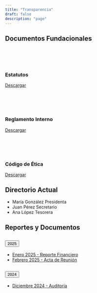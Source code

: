 ```yaml
---
title: "Transparencia"
draft: false
description: "page"
---
```


<!-- SECTION 1: Foundational Documents (Full Width) -->
<div class="container-fluid py-5 px-4 bg-light">
  <h2 class="text-center mb-5">Documentos Fundacionales</h2>
  <div class="row justify-content-center text-center">
    <div class="col-lg-4">
      <svg xmlns='http://www.w3.org/2000/svg' class='feather text-violet feather-big' width="4em" height="4em">
        <use href="{{ `images/feather/feather-sprite.svg#file-text` | relURL }}"/>
      </svg>
      <h3 class="h3 mt-3">Estatutos</h3>
      <p><a href="/docs/estatutos.pdf" class="btn btn-outline-primary btn-sm">Descargar</a></p>
    </div>
    <div class="col-lg-4">
      <svg xmlns='http://www.w3.org/2000/svg' class='feather text-violet feather-big' width="4em" height="4em">
        <use href="{{ `images/feather/feather-sprite.svg#award` | relURL }}"/>
      </svg>
      <h3 class="h3 mt-3">Reglamento Interno</h3>
      <p><a href="/docs/reglamento.pdf" class="btn btn-outline-primary btn-sm">Descargar</a></p>
    </div>
    <div class="col-lg-4">
      <svg xmlns='http://www.w3.org/2000/svg' class='feather text-violet feather-big' width="4em" height="4em">
        <use href="{{ `images/feather/feather-sprite.svg#users` | relURL }}"/>
      </svg>
      <h3 class="h3 mt-3">Código de Ética</h3>
      <p><a href="/docs/codigo_etica.pdf" class="btn btn-outline-primary btn-sm">Descargar</a></p>
    </div>
  </div>
</div>

<!-- SECTION 2: Directory Members (Full Width) -->
<div class="container-fluid py-5 px-4">
  <h2 class="text-center mb-5">Directorio Actual</h2>
  <div class="row justify-content-center">
    <div class="col-lg-8">
      <ul class="list-group">
        <li class="list-group-item d-flex justify-content-between align-items-center">
          María González <span class="badge bg-primary rounded-pill">Presidenta</span>
        </li>
        <li class="list-group-item d-flex justify-content-between align-items-center">
          Juan Pérez <span class="badge bg-secondary rounded-pill">Secretario</span>
        </li>
        <li class="list-group-item d-flex justify-content-between align-items-center">
          Ana López <span class="badge bg-success rounded-pill">Tesorera</span>
        </li>
      </ul>
    </div>
  </div>
</div>

<!-- SECTION 3: Reports Accordion (Full Width) -->
<div class="container-fluid py-5 px-4">
  <h2 class="text-center mb-5">Reportes y Documentos</h2>
  <div class="accordion" id="reportsAccordion">
    <div class="accordion-item">
      <h2 class="accordion-header" id="heading2025">
        <button class="accordion-button" type="button" data-bs-toggle="collapse" data-bs-target="#collapse2025" aria-expanded="true" aria-controls="collapse2025">
          2025
        </button>
      </h2>
      <div id="collapse2025" class="accordion-collapse collapse show" aria-labelledby="heading2025" data-bs-parent="#reportsAccordion">
        <div class="accordion-body">
          <ul>
            <li><a href="/docs/2025/enero.pdf">Enero 2025 - Reporte Financiero</a></li>
            <li><a href="/docs/2025/febrero.pdf">Febrero 2025 - Acta de Reunión</a></li>
          </ul>
        </div>
      </div>
    </div>
    <div class="accordion-item">
      <h2 class="accordion-header" id="heading2024">
        <button class="accordion-button collapsed" type="button" data-bs-toggle="collapse" data-bs-target="#collapse2024" aria-expanded="false" aria-controls="collapse2024">
          2024
        </button>
      </h2>
      <div id="collapse2024" class="accordion-collapse collapse" aria-labelledby="heading2024" data-bs-parent="#reportsAccordion">
        <div class="accordion-body">
          <ul>
            <li><a href="/docs/2024/diciembre.pdf">Diciembre 2024 - Auditoría</a></li>
          </ul>
        </div>
      </div>
    </div>
  </div>
</div>
